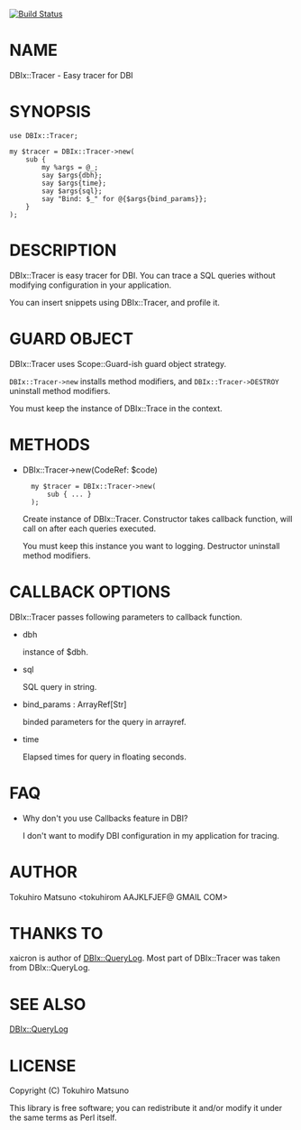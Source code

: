 [![Build Status](https://travis-ci.org/tokuhirom/DBIx-Tracer.svg?branch=master)](https://travis-ci.org/tokuhirom/DBIx-Tracer)
# NAME

DBIx::Tracer - Easy tracer for DBI

# SYNOPSIS

    use DBIx::Tracer;

    my $tracer = DBIx::Tracer->new(
        sub {
            my %args = @_;
            say $args{dbh};
            say $args{time};
            say $args{sql};
            say "Bind: $_" for @{$args{bind_params}};
        }
    );

# DESCRIPTION

DBIx::Tracer is easy tracer for DBI. You can trace a SQL queries without 
modifying configuration in your application.

You can insert snippets using DBIx::Tracer, and profile it.

# GUARD OBJECT

DBIx::Tracer uses Scope::Guard-ish guard object strategy.

`DBIx::Tracer->new` installs method modifiers, and `DBIx::Tracer->DESTROY` uninstall method modifiers.

You must keep the instance of DBIx::Trace in the context.

# METHODS

- DBIx::Tracer->new(CodeRef: $code)

        my $tracer = DBIx::Tracer->new(
            sub { ... }
        );

    Create instance of DBIx::Tracer. Constructor takes callback function, will call on after each queries executed.

    You must keep this instance you want to logging. Destructor uninstall method modifiers.

# CALLBACK OPTIONS

DBIx::Tracer passes following parameters to callback function.

- dbh

    instance of $dbh.

- sql

    SQL query in string.

- bind\_params : ArrayRef\[Str\]

    binded parameters for the query in arrayref.

- time

    Elapsed times for query in floating seconds.

# FAQ

- Why don't you use Callbacks feature in DBI?

    I don't want to modify DBI configuration in my application for tracing.

# AUTHOR

Tokuhiro Matsuno &lt;tokuhirom AAJKLFJEF@ GMAIL COM>

# THANKS TO

xaicron is author of [DBIx::QueryLog](https://metacpan.org/pod/DBIx::QueryLog). Most part of DBIx::Tracer was taken from DBIx::QueryLog.

# SEE ALSO

[DBIx::QueryLog](https://metacpan.org/pod/DBIx::QueryLog)

# LICENSE

Copyright (C) Tokuhiro Matsuno

This library is free software; you can redistribute it and/or modify
it under the same terms as Perl itself.
